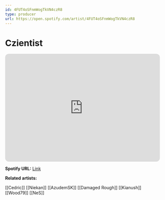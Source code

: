 ```yaml
---
id: 4FUT4oSFnmWogTkVN4czR8
type: producer
url: https://open.spotify.com/artist/4FUT4oSFnmWogTkVN4czR8
---
```

# Czientist

<iframe style="border-radius:12px" src="https://open.spotify.com/embed/artist/4FUT4oSFnmWogTkVN4czR8" width="100%" height="352" frameBorder="0" allowfullscreen="" allow="autoplay; clipboard-write; encrypted-media; fullscreen; picture-in-picture" loading="lazy"></iframe>

**Spotify URL:** [Link](https://open.spotify.com/artist/4FUT4oSFnmWogTkVN4czR8)

**Related artists:**

[[Cedric]]
[[Niekan]]
[[AzudemSK]]
[[Damaged Rough]]
[[Kianush]]
[[Wood79]]
[[NeS]]
